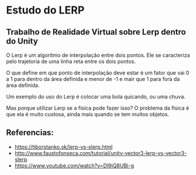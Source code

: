 # Estudo do LERP

## Trabalho de Realidade Virtual sobre Lerp dentro do Unity

O Lerp é um algoritmo de interpolação entre dois pontos. Ele se caracteriza pelo trajetoria de uma linha reta entre os dois pontos.

O que define em que ponto de interpolação deve estar é um fator que vai 0 a 1 para dentro da área definida e menor de -1 e mair que 1 para fora da área definida.

Um exemplo do uso do Lerp é colocar uma bola quicando, ou uma chuva.

Mas porque utilizar Lerp se a física pode fazer isso? O problema da física é que ela é muito custosa, ainda mais quando se tem muitos objetos.


## Referencias:
* https://tiborstanko.sk/lerp-vs-slerp.html
* http://www.faustofonseca.com/tutorial/unity-vector3-lerp-vs-vector3-slerp
* https://www.youtube.com/watch?v=Dl9iQ8UBi-g
